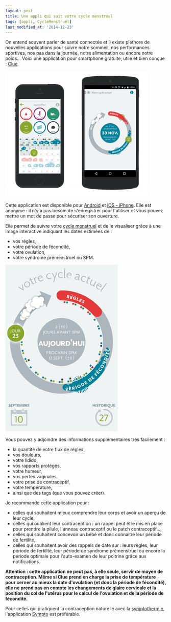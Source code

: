 ```yaml
---
layout: post
title: Une appli qui suit votre cycle menstruel
tags: [appli, CycleMenstruel]
last_modified_at: '2014-12-23'
---
```


On entend souvent parler de santé connectée et il existe pléthore de nouvelles applications pour suivre notre sommeil, nos performances sportives, nos pas dans la journée, notre alimentation ou encore notre poids...
Voici une application pour smartphone gratuite, utile et bien conçue : [Clue](http://www.helloclue.com/fr.html).

![Clue iPhone et Android](/assets/2014-12-23/Clue-iPhone-Android.png)

Cette application est disponible pour [Android](https://play.google.com/store/apps/details?id=com.clue.android) et [iOS - iPhone](https://itunes.apple.com/fr/app/clue-period-ovulation-tracker/id657189652). Elle est anonyme : il n'y a pas besoin de s'enregistrer pour l'utiliser et vous pouvez mettre un mot de passe pour sécuriser son ouverture.

Elle permet de suivre votre [cycle menstruel](http://fr.wikipedia.org/wiki/Cycle_menstruel) et de le visualiser grâce à une image interactive indiquant les dates estimées de :

- vos règles,
- votre période de fécondité,
- votre ovulation,
- votre syndrome prémenstruel ou SPM.

![Clue iPhone](/assets/2014-12-23/Clue-iPhone.png)

Vous pouvez y adjoindre des informations supplémentaires très facilement :

- la quantité de votre flux de règles,
- vos douleurs,
- votre lidido,
- vos rapports protégés,
- votre humeur,
- vos pertes vaginales,
- votre prise de contraceptif,
- votre température,
- ainsi que des tags (que vous pouvez créer).

Je recommande cette application pour :

- celles qui souhaitent mieux comprendre leur corps et avoir un aperçu de leur cycle,
- celles qui oublient leur contraception : un rappel peut être mis en place pour prendre la pilule, l'anneau contraceptif ou le patch contraceptif...,
- celles qui souhaitent concevoir un bébé et donc connaitre leur période de fertilité,
- celles qui souhaitent avoir des rappels de date sur : leurs règles, leur période de fertilité, leur période de syndrome prémenstruel ou encore la période optimale pour l'auto-examen de leur poitrine grâce aux notifications.

**Attention : cette application ne peut pas, à elle seule, servir de moyen de contraception. Même si Clue prend en charge la prise de température pour cerner au mieux la date d'ovulation (et donc la période de fécondité), elle ne prend pas en compte les changements de glaire cervicale et la position du col de l'utérus pour le calcul de l'ovulation et de la période de fécondité.**

Pour celles qui pratiquent la contraception naturelle avec la [symptothermie](http://sympto.org/manual_fr.html), l'application [Sympto](https://itunes.apple.com/fr/app/old-nfp-sympto/id314390423?mt=8) est préférable.
